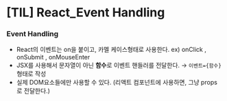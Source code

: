# [TIL] React_Event Handling


### Event Handling
- React의 이벤트는 on을 붙이고, 카멜 케이스형태로 사용한다.
  ex) onClick , onSubmit , onMouseEnter
- JSX를 사용해서 문자열이 아닌 **함수**로 이벤트 핸들러를 전달한다.
  → `이벤트={함수}` 형태로 작성
- 실제 DOM요소들에만 사용할 수 있다.
  (리액트 컴포넌트에 사용하면, 그냥 props로 전달한다.)